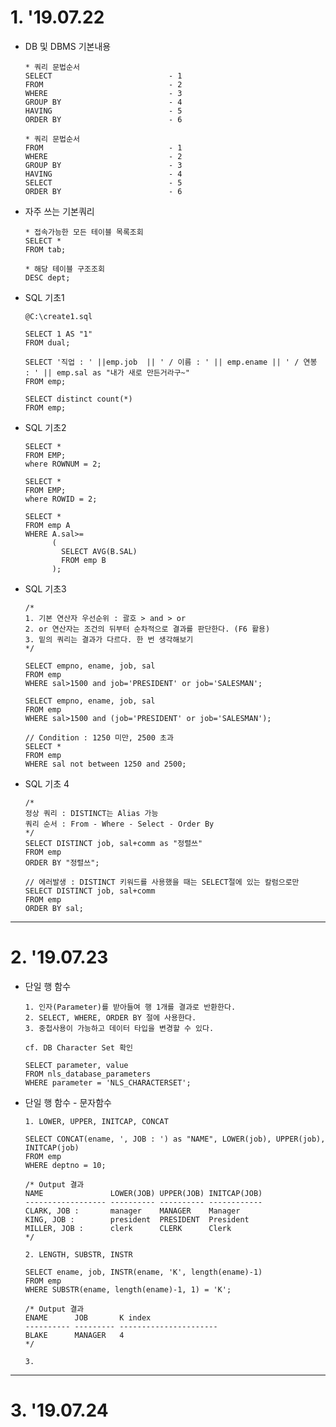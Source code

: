 # 1. '19.07.22

* DB 및 DBMS 기본내용

      * 쿼리 문법순서
      SELECT                          - 1
      FROM                            - 2
      WHERE                           - 3
      GROUP BY                        - 4
      HAVING                          - 5
      ORDER BY                        - 6
      
      * 쿼리 문법순서
      FROM                            - 1
      WHERE                           - 2
      GROUP BY                        - 3
      HAVING                          - 4
      SELECT                          - 5
      ORDER BY                        - 6

* 자주 쓰는 기본쿼리

      * 접속가능한 모든 테이블 목록조회
      SELECT *
      FROM tab; 

      * 해당 테이블 구조조회
      DESC dept; 
      
* SQL 기초1

      @C:\create1.sql
      
      SELECT 1 AS "1"
      FROM dual;
      
      SELECT '직업 : ' ||emp.job  || ' / 이름 : ' || emp.ename || ' / 연봉 : ' || emp.sal as "내가 새로 만든거라구~"
      FROM emp;
      
      SELECT distinct count(*)
      FROM emp;
      
* SQL 기초2

      SELECT *
      FROM EMP;
      where ROWNUM = 2;
      
      SELECT *
      FROM EMP;
      where ROWID = 2;
      
      SELECT *
      FROM emp A
      WHERE A.sal>=
            (
              SELECT AVG(B.SAL)
              FROM emp B
            );
            
* SQL 기초3
      
      /* 
      1. 기본 연산자 우선순위 : 괄호 > and > or
      2. or 연산자는 조건의 뒤부터 순차적으로 결과를 판단한다. (F6 활용)
      3. 밑의 쿼리는 결과가 다르다. 한 번 생각해보기 
      */
      
      SELECT empno, ename, job, sal
      FROM emp
      WHERE sal>1500 and job='PRESIDENT' or job='SALESMAN';
      
      SELECT empno, ename, job, sal
      FROM emp
      WHERE sal>1500 and (job='PRESIDENT' or job='SALESMAN');
      
      // Condition : 1250 미만, 2500 초과
      SELECT *
      FROM emp
      WHERE sal not between 1250 and 2500;         

* SQL 기초 4
      
      /*
      정상 쿼리 : DISTINCT는 Alias 가능
      쿼리 순서 : From - Where - Select - Order By
      */
      SELECT DISTINCT job, sal+comm as "정렬쓰"
      FROM emp
      ORDER BY "정렬쓰";

      // 에러발생 : DISTINCT 키워드를 사용했을 때는 SELECT절에 있는 칼럼으로만
      SELECT DISTINCT job, sal+comm  
      FROM emp
      ORDER BY sal;
  
------
  
# 2. '19.07.23

* 단일 행 함수

      1. 인자(Parameter)를 받아들여 행 1개를 결과로 반환한다.
      2. SELECT, WHERE, ORDER BY 절에 사용한다.
      3. 중첩사용이 가능하고 데이터 타입을 변경할 수 있다.
          
      cf. DB Character Set 확인
          
      SELECT parameter, value
      FROM nls_database_parameters
      WHERE parameter = 'NLS_CHARACTERSET';
      
* 단일 행 함수 - 문자함수

      1. LOWER, UPPER, INITCAP, CONCAT
      
      SELECT CONCAT(ename, ', JOB : ') as "NAME", LOWER(job), UPPER(job), INITCAP(job)
      FROM emp
      WHERE deptno = 10;
     
      /* Output 결과
      NAME               LOWER(JOB) UPPER(JOB) INITCAP(JOB) 
      ------------------ ---------- ---------- ------------ 
      CLARK, JOB :       manager    MANAGER    Manager      
      KING, JOB :        president  PRESIDENT  President    
      MILLER, JOB :      clerk      CLERK      Clerk   
      */
          
      2. LENGTH, SUBSTR, INSTR

      SELECT ename, job, INSTR(ename, 'K', length(ename)-1)
      FROM emp
      WHERE SUBSTR(ename, length(ename)-1, 1) = 'K';
         
      /* Output 결과
      ENAME      JOB       K index                
      ---------- --------- ---------------------- 
      BLAKE      MANAGER   4  
      */
          
      3. 
          
          

------

# 3. '19.07.24


